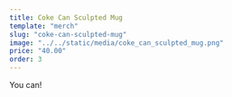 ```yaml
---
title: Coke Can Sculpted Mug
template: "merch"
slug: "coke-can-sculpted-mug"
image: "../../static/media/coke_can_sculpted_mug.png"
price: "40.00"
order: 3
---
```

You can!
